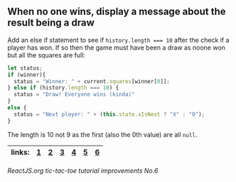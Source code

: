## When no one wins, display a message about the result being a draw

Add an else if statement to see if `history.length === 10` after the check if a player has won. If so then the game must have been a draw as noone won but all the squares are full:

```javascript
let status;
if (winner){
  status = "Winner: " + current.squares[winner[0]];
} else if (history.length === 10) {
  status = "Draw! Everyone wins (kinda)"
}
else {
  status = "Next player: " + (this.state.xIsNext ? "X" : "O");
}
```

The length is 10 not 9 as the first (also the 0th value) are all `null`.

links: |[1](../1)|[2](../2)|[3](../3)|[4](../4)|[5](../5)|[6](../6)|
---|---|---|---|---|---|---|

###### ReactJS.org tic-tac-toe tutorial improvements No.6
